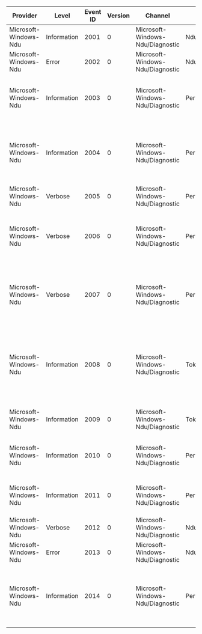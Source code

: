 Provider               |  Level        |  Event ID  |  Version  |  Channel                           |  Task               |  Opcode  |  Keyword            |  Message
-----------------------|---------------|------------|-----------|------------------------------------|---------------------|----------|---------------------|----------------------------------------------------------------------------------------------------------------------------------------------------------
Microsoft-Windows-Ndu  |  Information  |  2001      |  0        |  Microsoft-Windows-Ndu/Diagnostic  |  NduDebugTrace      |          |  NduDebugTrace      |  {_DebugString}
Microsoft-Windows-Ndu  |  Error        |  2002      |  0        |  Microsoft-Windows-Ndu/Diagnostic  |  NduDebugTrace      |          |  NduDebugTrace      |  {_FunctionName} Failed with {_Status}
Microsoft-Windows-Ndu  |  Information  |  2003      |  0        |  Microsoft-Windows-Ndu/Diagnostic  |  PerInterfaceStats  |          |  PerInterfaceStats  |  Interface (Luid:{_IfLuid}) added to per-interface list for proc {_ProcNum} at active index {_ListIndex}
Microsoft-Windows-Ndu  |  Information  |  2004      |  0        |  Microsoft-Windows-Ndu/Diagnostic  |  PerFlowStats       |          |  PerFlowStats       |  {_Direction} Flow (Id:{_FlowHandle}) established. ExePath: {_ExePath} SvcTag:{_SvcTag} PkgName:{_PkgName} UserId:{_UserId} Pid: {_Pid}
Microsoft-Windows-Ndu  |  Verbose      |  2005      |  0        |  Microsoft-Windows-Ndu/Diagnostic  |  PerFlowStats       |          |  PerFlowStats       |  Flow Context (Flow Id:{_FlowHandle}) Refcount{_RefDeref}
Microsoft-Windows-Ndu  |  Verbose      |  2006      |  0        |  Microsoft-Windows-Ndu/Diagnostic  |  PerInterfaceStats  |          |  PerInterfaceStats  |  Updated Interface Stats IfLuid:{_IfLuid} ProfileId:{_ProfileId} BytesSent:{_BytesSent} BytesRecvd:{_BytesRecvd}
Microsoft-Windows-Ndu  |  Verbose      |  2007      |  0        |  Microsoft-Windows-Ndu/Diagnostic  |  PerFlowStats       |          |  PerFlowStats       |  Updated Flow Stats (Flow Id:{_FlowHandle}) IfLuid:{_IfLuid} BytesSent:{_BytesSent} BytesRecvd:{_BytesRecvd}
Microsoft-Windows-Ndu  |  Information  |  2008      |  0        |  Microsoft-Windows-Ndu/Diagnostic  |  TokenTracking      |          |  TokenTracking      |  Registration for quota exceeded notification. ExePath: {_ExePath} SvcTag:{_SvcTag} PkgName:{_PkgName} UserId:{_UserId} Cookie: {_Cookie} Quota: {_Quota}
Microsoft-Windows-Ndu  |  Information  |  2009      |  0        |  Microsoft-Windows-Ndu/Diagnostic  |  TokenTracking      |          |  TokenTracking      |  Unregistered from quota exceeded notification. Cookie: {_Cookie}
Microsoft-Windows-Ndu  |  Information  |  2010      |  0        |  Microsoft-Windows-Ndu/Diagnostic  |  PerInterfaceStats  |          |  PerInterfaceStats  |  Registration for byte count limit. Luid: {_IfLuid} ProfileId:{_ProfileId} Limit: {_BytesLimit}
Microsoft-Windows-Ndu  |  Information  |  2011      |  0        |  Microsoft-Windows-Ndu/Diagnostic  |  PerInterfaceStats  |          |  PerInterfaceStats  |  Unregistered from byte count limit notification. Luid: {_IfLuid} ProfileId:{_ProfileId}
Microsoft-Windows-Ndu  |  Verbose      |  2012      |  0        |  Microsoft-Windows-Ndu/Diagnostic  |  NduDebugTrace      |          |  NduDebugTrace      |  {_DebugString}
Microsoft-Windows-Ndu  |  Error        |  2013      |  0        |  Microsoft-Windows-Ndu/Diagnostic  |  NduDebugTrace      |          |  NduDebugTrace      |  {_DebugString}
Microsoft-Windows-Ndu  |  Information  |  2014      |  0        |  Microsoft-Windows-Ndu/Diagnostic  |  PerInterfaceStats  |          |  PerInterfaceStats  |  IfLuid:{_IfLuid} ProfileId:{_ProfileId} BytesSent:{_BytesSent} BytesRecvd:{_BytesRecvd} IsCosted: {_IsCosted}